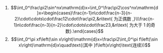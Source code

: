 


1. $$\int_0^\frac\pi2\sin^nx\mathrm{d}x=\int_0^\frac\pi2\cos^nx\mathrm{d}x=\begin{cases}\frac{n-1}n\cdot\frac{n-3}{n-2}\cdot\cdots\cdot\frac12\cdot\frac\pi2,&n\text{ 为正偶数 ,}\\\frac{n-1}n\cdot\frac{n-3}{n-2}\cdot\cdots\cdot\frac23,&n\text{ 为大于 1 的奇数}.\end{cases}$$
2. $$\int_0^\pi xf\left(\sin x\right)\mathrm{d}x=\frac\pi2\int_0^\pi f\left(\sin x\right)\mathrm{d}x\quad\text{(其中 }f\left(x\right)\text{连续})$$
